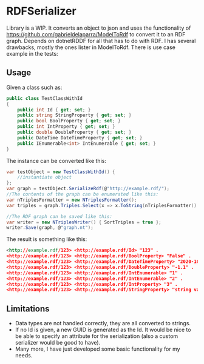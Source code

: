 # RDFSerializer

Library is a WIP. It converts an object to json and uses the functionality of https://github.com/gabrieldelaparra/ModelToRdf to convert it to an RDF graph. 
Depends on dotnetRDDF for all that has to do with RDF.
I has several drawbacks, mostly the ones lister in ModelToRdf. There is use case example in the tests: 

## Usage
Given a class such as:
``` csharp 
public class TestClassWithId
{
    public int Id { get; set; }
    public string StringProperty { get; set; }
    public bool BoolProperty { get; set; }
    public int IntProperty { get; set; }
    public double DoubleProperty { get; set; }
    public DateTime DateTimeProperty { get; set; }
    public IEnumerable<int> IntEnumerable { get; set; }      
}
```

The instance can be converted like this:
``` csharp
var testObject = new TestClassWithId() {
    //instantiate object
};
var graph = testObject.SerializeRdf(@"http://example.rdf/");
//The contents of the graph can be enumerated like this:
var nTriplesFormatter = new NTriplesFormatter();
var triples = graph.Triples.Select(x => x.ToString(nTriplesFormatter))

//The RDF graph can be saved like this:
var writer = new NTriplesWriter() { SortTriples = true };
writer.Save(graph, @"graph.nt");
```

The result is something like this:
``` rdf
<http://example.rdf/123> <http://example.rdf/Id> "123" .
<http://example.rdf/123> <http://example.rdf/BoolProperty> "False" .
<http://example.rdf/123> <http://example.rdf/DateTimeProperty> "2020-10-25 13:24:25" .
<http://example.rdf/123> <http://example.rdf/DoubleProperty> "-1.1" .
<http://example.rdf/123> <http://example.rdf/IntEnumerable> "1" .
<http://example.rdf/123> <http://example.rdf/IntEnumerable> "2" .
<http://example.rdf/123> <http://example.rdf/IntProperty> "3" .
<http://example.rdf/123> <http://example.rdf/StringProperty> "string value" .
```

## Limitations
- Data types are not handled correctly, they are all converted to strings.
- If no Id is given, a new GUID is generated as the Id. It would be nice to be able to specify an attribute for the serialization (also a custom serializer would be good to have).
- Many more, I have just developed some basic functionality for my needs.
